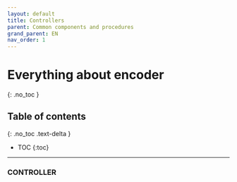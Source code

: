 ```yaml
---
layout: default
title: Controllers
parent: Common components and procedures
grand_parent: EN
nav_order: 1
---
```


# Everything about encoder
{: .no_toc }

## Table of contents
{: .no_toc .text-delta }

- TOC
  {:toc}

---

### CONTROLLER
